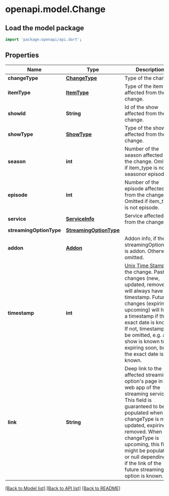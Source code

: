 # openapi.model.Change

## Load the model package
```dart
import 'package:openapi/api.dart';
```

## Properties
Name | Type | Description | Notes
------------ | ------------- | ------------- | -------------
**changeType** | [**ChangeType**](ChangeType.md) | Type of the change. | 
**itemType** | [**ItemType**](ItemType.md) | Type of the item affected from the change. | 
**showId** | **String** | Id of the show affected from the change. | 
**showType** | [**ShowType**](ShowType.md) | Type of the show affected from the change. | 
**season** | **int** | Number of the season affected from the change. Omitted if item_type is not seasonor episode. | [optional] 
**episode** | **int** | Number of the episode affected from the change. Omitted if item_type is not episode. | [optional] 
**service** | [**ServiceInfo**](ServiceInfo.md) | Service affected from the change. | 
**streamingOptionType** | [**StreamingOptionType**](StreamingOptionType.md) |  | 
**addon** | [**Addon**](Addon.md) | Addon info, if the streamingOptionType is addon. Otherwise omitted. | [optional] 
**timestamp** | **int** | [Unix Time Stamp](https://www.unixtimestamp.com/) of the change. Past changes (new, updated, removed) will always have a timestamp. Future changes (expiring, upcoming) will have a timestamp if the exact date is known. If not, timestamp will be omitted, e.g. a show is known to be expiring soon, but the exact date is not known.  | [optional] 
**link** | **String** | Deep link to the affected streaming option's page in the web app of the streaming service. This field is guaranteed to be populated when changeType is new, updated, expiring or removed. When changeType is upcoming, this field might be populated or null depending on if the link of the future streaming option is known.  | [optional] 

[[Back to Model list]](../README.md#documentation-for-models) [[Back to API list]](../README.md#documentation-for-api-endpoints) [[Back to README]](../README.md)


